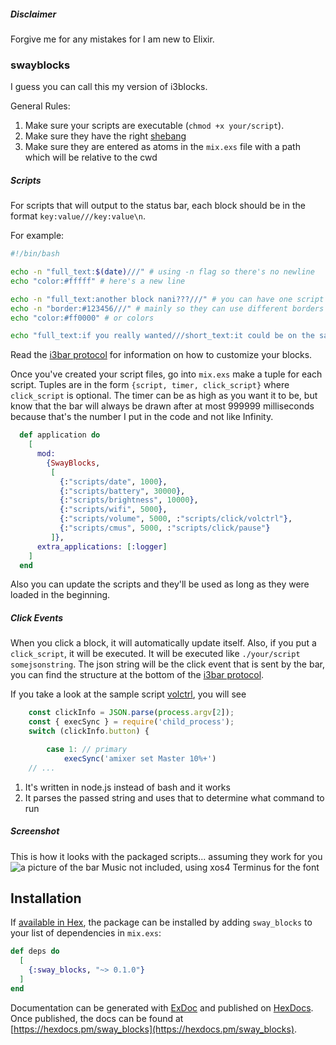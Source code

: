 ##### Disclaimer
Forgive me for any mistakes for I am new to Elixir.

### swayblocks
I guess you can call this my version of i3blocks.

General Rules:
1. Make sure your scripts are executable (`chmod +x your/script`).
2. Make sure they have the right [shebang](https://en.wikipedia.org/wiki/Shebang_(Unix))
3. Make sure they are entered as atoms in the `mix.exs` file with a path which will be relative to the cwd

##### Scripts
For scripts that will output to the status bar, each block should be in the format `key:value///key:value\n`.

For example:
```bash
#!/bin/bash

echo -n "full_text:$(date)///" # using -n flag so there's no newline
echo "color:#fffff" # here's a new line

echo -n "full_text:another block nani???///" # you can have one script output multiple blocks
echo -n "border:#123456///" # mainly so they can use different borders
echo "color:#ff0000" # or colors

echo "full_text:if you really wanted///short_text:it could be on the same line"
```

Read the [i3bar protocol](https://i3wm.org/docs/i3bar-protocol.html) for information on how to customize
your blocks.

Once you've created your script files, go into `mix.exs` make a tuple for each script. Tuples are in the 
form `{script, timer, click_script}` where `click_script` is optional. The timer can be as high as you 
want it to be, but know that the bar will always be drawn after at most 999999 milliseconds because that's
the number I put in the code and not like Infinity.
```exs
  def application do
    [
      mod:
        {SwayBlocks,
         [
           {:"scripts/date", 1000},
           {:"scripts/battery", 30000},
           {:"scripts/brightness", 10000},
           {:"scripts/wifi", 5000},
           {:"scripts/volume", 5000, :"scripts/click/volctrl"},
           {:"scripts/cmus", 5000, :"scripts/click/pause"}
         ]},
      extra_applications: [:logger]
    ]
  end
```
Also you can update the scripts and they'll be used as long as they were loaded in the beginning.

##### Click Events
When you click a block, it will automatically update itself. Also, if you put a `click_script`, it will be
executed. It will be executed like `./your/script somejsonstring`. The json string will be the click event
that is sent by the bar, you can find the structure at the bottom of the [i3bar protocol](https://i3wm.org/docs/i3bar-protocol.html). 

If you take a look at the sample script [volctrl](https://github.com/rei2hu/swayblocks/blob/master/scripts/click/volctrl), you will see 
```js
    const clickInfo = JSON.parse(process.argv[2]);
    const { execSync } = require('child_process');
    switch (clickInfo.button) {

        case 1: // primary
            execSync('amixer set Master 10%+')
    // ...
```
1. It's written in node.js instead of bash and it works
2. It parses the passed string and uses that to determine what command to run

##### Screenshot
This is how it looks with the packaged scripts... assuming they work for you
![a picture of the bar](https://i.imgur.com/46pFMLg.png)
Music not included, using xos4 Terminus for the font

## Installation

If [available in Hex](https://hex.pm/docs/publish), the package can be installed
by adding `sway_blocks` to your list of dependencies in `mix.exs`:

```elixir
def deps do
  [
    {:sway_blocks, "~> 0.1.0"}
  ]
end
```

Documentation can be generated with [ExDoc](https://github.com/elixir-lang/ex_doc)
and published on [HexDocs](https://hexdocs.pm). Once published, the docs can
be found at [https://hexdocs.pm/sway_blocks](https://hexdocs.pm/sway_blocks).

